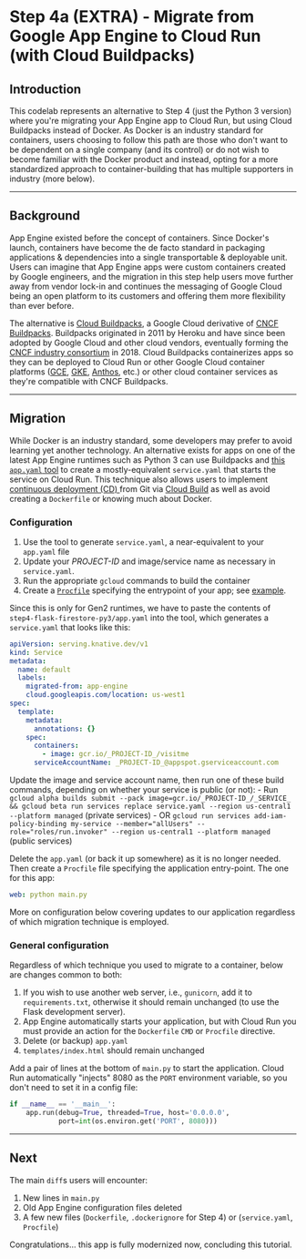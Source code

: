# Step 4a (EXTRA) - Migrate from Google App Engine to Cloud Run (with Cloud Buildpacks)

## Introduction

This codelab represents an alternative to Step 4 (just the Python 3 version) where you're migrating your App Engine app to Cloud Run, but using Cloud Buildpacks instead of Docker. As Docker is an industry standard for containers, users choosing to follow this path are those who don't want to be dependent on a single company (and its control) or do not wish to become familiar with the Docker product and instead, opting for a more standardized approach to container-building that has multiple supporters in industry (more below).

---

## Background

App Engine existed before the concept of containers. Since Docker's launch, containers have become the de facto standard in packaging applications & dependencies into a single transportable & deployable unit. Users can imagine that App Engine apps were custom containers created by Google engineers, and the migration in this step help users move further away from vendor lock-in and continues the messaging of Google Cloud being an open platform to its customers and offering them more flexibility than ever before.

The alternative is [Cloud Buildpacks](https://github.com/GoogleCloudPlatform/buildpacks), a Google Cloud derivative of [CNCF Buildpacks](https://buildpacks.io/). Buildpacks originated in 2011 by Heroku and have since been adopted by Google Cloud and other cloud vendors, eventually forming the [CNCF industry consortium](https://www.cncf.io/about/members/) in 2018. Cloud Buildpacks containerizes apps so they can be deployed to Cloud Run or other Google Cloud container platforms ([GCE](https://cloud.google.com/compute), [GKE](https://cloud.google.com/kubernetes-engine), [Anthos](http://cloud.google.com/anthos), etc.) or other cloud container services as they're compatible with CNCF Buildpacks.

---

## Migration

While Docker is an industry standard, some developers may prefer to avoid learning yet another technology. An alternative exists for apps on one of the latest App Engine runtimes such as Python 3 can use Buildpacks and [this `app.yaml` tool](http://googlecloudplatform.github.io/app-engine-cloud-run-converter) to create a mostly-equivalent `service.yaml` that starts the service on Cloud Run. This technique also allows users to implement [continuous deployment (CD) ](https://cloud.google.com/run/docs/continuous-deployment-with-cloud-build)from Git via [Cloud Build](https://cloud.google.com/cloud-build) as well as avoid creating a `Dockerfile` or knowing much about Docker.

### Configuration

1. Use the tool to generate `service.yaml`, a near-equivalent to your `app.yaml` file
1. Update your _PROJECT-ID_ and image/service name as necessary in `service.yaml`.
1. Run the appropriate `gcloud` commands to build the container
1. Create a [`Procfile`](https://devcenter.heroku.com/articles/procfile) specifying the entrypoint of your app; see [example](https://devcenter.heroku.com/articles/getting-started-with-python#define-a-procfile).

Since this is only for Gen2 runtimes, we have to paste the contents of `step4-flask-firestore-py3/app.yaml` into the tool, which generates a `service.yaml` that looks like this:

```yml
apiVersion: serving.knative.dev/v1
kind: Service
metadata:
  name: default
  labels:
    migrated-from: app-engine
    cloud.googleapis.com/location: us-west1
spec:
  template:
    metadata:
      annotations: {}
    spec:
      containers:
        - image: gcr.io/_PROJECT-ID_/visitme
      serviceAccountName: _PROJECT-ID_@appspot.gserviceaccount.com
```

Update the image and service account name, then run one of these build commands, depending on whether your service is public (or not):
    - Run `gcloud alpha builds submit --pack image=gcr.io/_PROJECT-ID_/_SERVICE_ && gcloud beta run services replace service.yaml --region us-central1 --platform managed` (private services)
    - OR `gcloud run services add-iam-policy-binding my-service --member="allUsers" --role="roles/run.invoker" --region us-central1 --platform managed` (public services)

Delete the `app.yaml` (or back it up somewhere) as it is no longer needed. Then create a `Procfile` file specifying the application entry-point. The one for this app:

```yml
web: python main.py
```

More on configuration below covering updates to our application regardless of which migration technique is employed.

### General configuration

Regardless of which technique you used to migrate to a container, below are changes common to both:

1. If you wish to use another web server, i.e., `gunicorn`, add it to `requirements.txt`, otherwise it should remain unchanged (to use the Flask development server).
1. App Engine automatically starts your application, but with Cloud Run you must provide an action for the `Dockerfile` `CMD` or `Procfile` directive.
1. Delete (or backup) `app.yaml`
1. `templates/index.html` should remain unchanged

Add a pair of lines at the bottom of `main.py` to start the application. Cloud Run automatically "injects" 8080 as the `PORT` environment variable, so you don't need to set it in a config file:

```python
if __name__ == '__main__':
    app.run(debug=True, threaded=True, host='0.0.0.0',
            port=int(os.environ.get('PORT', 8080)))
```

---

## Next

The main `diff`s users will encounter:

1. New lines in `main.py`
1. Old App Engine configuration files deleted
1. A few new files (`Dockerfile`, `.dockerignore` for Step 4) or (`service.yaml`, `Procfile`)

Congratulations... this app is fully modernized now, concluding this tutorial.
